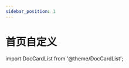 ```yaml
---
sidebar_position: 1
---
```




# 首页自定义

import DocCardList from '@theme/DocCardList';

<DocCardList />

